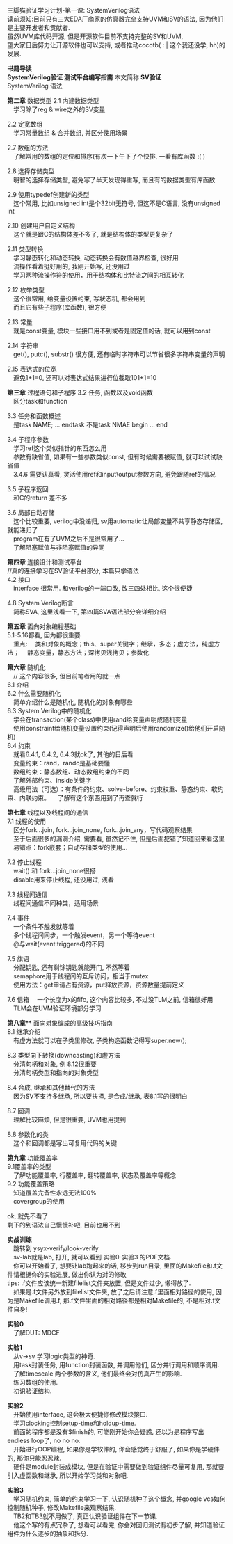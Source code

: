 三脚猫验证学习计划-第一课: SystemVerilog语法  
读前须知:目前只有三大EDA厂商家的仿真器完全支持UVM和SV的语法, 因为他们是主要开发者和贡献者.  
虽然UVM库代码开源, 但是开源软件目前不支持完整的SV和UVM,   
望大家日后努力让开源软件也可以支持, 或者推动cocotb( : | 这个我还没学, hh)的发展.  

**书籍导读**  
**SystemVerilog验证 测试平台编写指南** 本文简称 **SV验证**  
SystemVerilog 语法  

**第二章** 数据类型
2.1 内建数据类型  
&emsp;学习除了reg & wire之外的SV变量  

2.2 定宽数组  
&emsp;学习常量数组 & 合并数组, 并区分使用场景  

2.7 数组的方法  
&emsp;了解常用的数组的定位和排序(有次一下午下了个快排, 一看有库函数 :(    )  

2.8 选择存储类型  
&emsp;明智的选择存储类型, 避免写了半天发现得重写, 而且有的数据类型有库函数  

2.9 使用typedef创建新的类型  
&emsp;这个常用, 比如unsigned int是个32bit无符号, 但这不是C语言, 没有unsigned int  

2.10 创建用户自定义结构  
&emsp;这个就是跟C的结构体差不多了, 就是结构体的类型更复杂了  

2.11 类型转换  
&emsp;学习静态转化和动态转换, 动态转换会有数值越界检查, 很好用  
&emsp;流操作看着挺好用的, 我刚开始写, 还没用过  
&emsp;学习两种流操作符的使用，用于结构体和比特流之间的相互转化  

2.12 枚举类型  
&emsp;这个很常用, 给变量设置约束, 写状态机, 都会用到  
&emsp;而且它有些子程序(库函数), 很方便  

2.13 常量  
&emsp;就是const变量, 模块一些接口用不到或者是固定值的话, 就可以用到const  

2.14 字符串  
&emsp;get(), putc(), substr() 很方便, 还有临时字符串可以节省很多字符串变量的声明  

2.15 表达式的位宽  
&emsp;避免1+1=0, 还可以对表达式结果进行位截取101+1=10  

**第三章** 过程语句和子程序 
3.2 任务, 函数以及void函数  
&emsp;区分task和function  

3.3 任务和函数概述  
&emsp;是task NAME; ... endtask 不是task NMAE begin ... end  

3.4 子程序参数  
&emsp;学习ref这个类似指针的东西怎么用  
&emsp;参数有缺省值, 如果有一些参数类似const, 但有时候需要被赋值, 就可以试试缺省值  
&emsp;3.4.6 需要认真看, 灵活使用ref和input\output参数方向, 避免跟随ref的情况  

3.5 子程序返回  
&emsp;和C的return 差不多  

3.6 局部自动存储  
&emsp;这个比较重要, verilog中没递归, sv用automatic让局部变量不共享静态存储区, 就能递归了  
&emsp;program在有了UVM之后不是很常用了...  
&emsp;了解阻塞赋值与非阻塞赋值的异同  

**第四章** 连接设计和测试平台   
//真的连接学习在SV验证平台部分, 本篇只学语法  
4.2 接口  
&emsp;interface 很常用. 和verilog的一端口改, 改三四处相比, 这个很便捷  

4.8 System Verilog断言  
&emsp;简称SVA, 这里浅看一下, 第四篇SVA语法部分会详细介绍  

**第五章** 面向对象编程基础  
5.1-5.16都看, 因为都很重要  
&emsp;重点:
&emsp;类和对象的概念；this、super关键字；继承，多态；虚方法，纯虚方法；
&emsp;静态变量，静态方法；深拷贝浅拷贝；参数化  

**第六章** 随机化    
&emsp;// 这个内容很多, 但目前笔者用的就一点  
6.1 介绍  
6.2 什么需要随机化  
&emsp;简单介绍什么是随机化, 随机化的对象有哪些  
6.3 System Verilog中的随机化  
&emsp;学会在transaction(某个class)中使用rand给变量声明成随机变量  
&emsp;使用constraint给随机变量设置约束(记得声明后使用randomize()给他们开启随机)  
6.4 约束  
&emsp;就看6.4.1, 6.4.2, 6.4.3就ok了, 其他的日后看  
&emsp;变量约束：rand，randc是基础要懂  
&emsp;数组约束：静态数组、动态数组约束的不同  
&emsp;了解外部约束、inside关键字  
&emsp;高级用法（可选）：有条件的约束、solve-before、约束权重、静态约束、软约束、内联约束。
&emsp;了解有这个东西用到了再查就行  

**第七章** 线程以及线程间的通信    
7.1 线程的使用  
&emsp;区分fork...join, fork...join_none, fork...join_any，写代码观察结果  
&emsp;至于后面很多的漏洞介绍, 需要看, 虽然记不住, 但是后面犯错了知道回来看这里  
&emsp;易错点：fork嵌套；自动存储类型的使用...  

7.2 停止线程    
&emsp;wait() 和 fork...join_none很搭  
&emsp;disable用来停止线程, 还没用过, 浅看  

7.3 线程间通信  
&emsp;线程间通信不同种类，适用场景  

7.4  事件  
&emsp;一个条件不触发就等着  
&emsp;多个线程间同步，一个触发event，另一个等待event  
&emsp;@与wait(event.triggered)的不同  

7.5 旗语  
&emsp;分配钥匙, 还有剩馀钥匙就能开门, 不然等着  
&emsp;semaphore用于线程间的互斥访问，相当于mutex  
&emsp;使用方法：get申请占有资源，put释放资源，资源数量提前定义  

7.6 信箱 
&emsp;一个长度为x的fifo, 这个内容比较多, 不过没TLM之前, 信箱很好用  
&emsp;TLM会在UVM验证环境部分学习  
  
**第八章**** 面向对象编成的高级技巧指南  
8.1 继承介绍  
&emsp;有虚方法就可以在子类里修改, 子类构造函数记得写super.new();  

8.3 类型向下转换(downcasting)和虚方法  
&emsp;分清句柄和对象, 例 8.12很重要  
&emsp;分清句柄类型和指向的对象类型  

8.4 合成, 继承和其他替代的方法  
&emsp;因为SV不支持多继承, 所以要抉择, 是合成/继承, 表8.1写的很明白  

8.7 回调  
&emsp;理解比较麻烦, 但是很重要, UVM也用提到  

8.8 参数化的类  
&emsp;这个和回调都是写出可复用代码的关键  
  
**第九章** 功能覆盖率  
9.1覆盖率的类型  
&emsp;了解功能覆盖率, 行覆盖率, 翻转覆盖率, 状态及覆盖率等概念  
9.2 功能覆盖策略  
&emsp;知道覆盖完备性永远无法100%  
&emsp;covergroup的使用
   
ok, 就先不看了  
剩下的到语法自己慢慢补吧, 目前也用不到  
  
**实战训练**  
&emsp;跳转到 ysyx-verify/look-verify  
&emsp;sv-lab就是lab,  打开,  就可以看到 实验0-实验3 的PDF文档.  
&emsp;你可以开始看了, 想要让lab跑起来的话, 移步到run目录, 里面的Makefile和.f文件请根据你的实验进展, 做出你认为对的修改  
tips: .f文件应该统一新建filelist文件夹放置, 但是文件过少, 懒得放了.  
&emsp;如果是.f文件另外放到filelist文件夹, 放了之后请注意.f里面相对路径的使用, 因为是Makefile调用.f, 那.f文件里面的相对路径都是相对Makefile的, 不是相对.f文件自身!

**实验0**  
&emsp;了解DUT: MDCF  

**实验1**   
&emsp;从v->sv 学习logic类型的神奇.   
&emsp;用task封装任务, 用function封装函数, 并调用他们, 区分并行调用和顺序调用.  
&emsp;了解timescale 两个参数的含义, 他们最终会对仿真产生的影响.   
&emsp;练习数组的使用.  
&emsp;初识验证结构.   

**实验2**   
&emsp;开始使用interface, 这会极大便捷你修改模块接口.  
&emsp;学习clocking控制setup-time和holdup-time.  
&emsp;前面的程序都是没有$finish的, 可能刚开始你会疑惑, 还以为是程序写出endless loop了, no no no.  
&emsp;开始进行OOP编程, 如果你是学软件的, 你会感觉终于舒服了, 如果你是学硬件的, 那你只能忍忍辣.  
&emsp;硬件是module封装成模块, 但是在验证中需要做到验证组件尽量可复用, 那就要引入虚函数和继承, 所以开始学习类和对象吧.  

**实验3**  
&emsp;学习随机约束, 简单的约束学习一下, 认识随机种子这个概念, 并google vcs如何控制随机种子, 修改Makefile来观察结果.  
&emsp;TB2和TB3就不用做了, 真正认识验证组件在下一节课.  
&emsp;他这个写的有点冗杂了, 想看可以看完, 你会对回归测试有初步了解, 并知道验证组件为什么逐步的抽象和拆分.  
  
